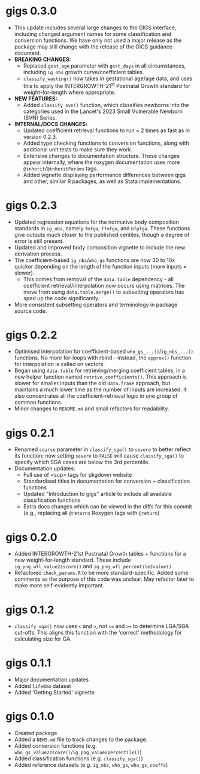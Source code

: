 # gigs 0.3.0
* This update includes several large changes to the GIGS interface, including
  changed argument names for some classification and conversion functions. We
  have only not used a major release as the package may still change with the 
  release of the GIGS guidance document.
* **BREAKING CHANGES:**
  * Replaced `gest_age` parameter with `gest_days` in all circumstances, 
    including `ig_nbs` growth curve/coefficient tables.
  * `classify_wasting()` now takes in gestational age/age data, and uses this to
    apply the INTERGROWTH-21<sup>st</sup> Postnatal Growth standard for 
    weight-for-length where appropriate.
* **NEW FEATURES:**
  * Added `classify_svn()` function, which classifies newborns into the 
    categories used in the Lancet's 2023 Small Vulnerable Newborn (SVN) Series.
* **INTERNAL/DOCS CHANGES:**
  * Updated coefficient retrieval functions to run ~ 2 times as fast as in 
    version 0.2.3. 
  * Added type checking functions to conversion functions, along with additional
    unit tests to make sure they work. 
  * Extensive changes to documentation structure. These changes appear 
    internally, where the roxygen documentation uses more 
    `@inherit`/`@inheritParams` tags. 
  * Added vignette displaying performance differences between gigs and other,
    similar R packages, as well as Stata implementations.

# gigs 0.2.3
* Updated regression equations for the normative body composition standards in 
  `ig_nbs`, namely `fmfga`, `ffmfga`, and `bfpfga`. These functions give outputs
  much closer to the published centiles, though a degree of error is still
  present.
* Updated and improved body composition vignette to include the new derivation 
  process.
* The coefficient-based `ig_nbs`/`who_gs` functions are now 30 to 10x quicker 
  depending on the length of the function inputs (more inputs = slower).
  * This comes from removal of the `data.table` dependency - all coefficient 
    retrieval/interpolation now occurs using matrices. The move from using 
    `data.table.merge()` to subsetting operators has sped up the code 
    significantly.
* More consistent subsetting operators and terminology in package source code.

# gigs 0.2.2

* Optimised interpolation for coefficient-based `who_gs_...()`/`ig_nbs_...()` 
  functions. No more for-loops with rbind - instead, the `approx()` function for
  interpolation is called on vectors.
* Began using `data.table` for retrieving/merging coefficient tables, in a new 
  helper function named `retrive_coefficients()`. This approach is slower for 
  smaller inputs than the old `data.frame` approach, but maintains a much lower
  time as the number of inputs are increased. It also concentrates all the 
  coefficient-retrieval logic in one group of common functions.
* Minor changes to `README.md` and small refactors for readability.

# gigs 0.2.1

* Renamed `coarse` parameter in `classify_sga()` to `severe` to better reflect 
  its function; now setting `severe` to `FALSE` will cause `classify_sga()` to
  specify which SGA cases are below the 3rd percentile.
* Documentation updates:
  * Full use of \<sup\> tags for pkgdown website
  * Standardised titles in documentation for conversion + classification 
    functions
  * Updated "Introduction to gigs" article to include all available 
    classification functions
  * Extra docs changes which can be viewed in the diffs for this commit (e.g.,
    replacing all `@returns` Roxygen tags with `@return`)

# gigs 0.2.0

* Added INTERGROWTH-21st Postnatal Growth tables + functions for a new 
  weight-for-length standard. These include `ig_png_wfl_value2zscore()` and 
  `ig_png_wfl_percentile2value()`.
* Refactored `check_params.R` to be more standard-specific. Added some comments
  as the purpose of this code was unclear. May refactor later to make more
  self-evidently important.

# gigs 0.1.2

* `classify_sga()` now uses `<` and `>`, not `<=` and `>=` to determine LGA/SGA
  cut-offs. This aligns this function with the 'correct' methodology for 
  calculating size for GA.

# gigs 0.1.1

* Major documentation updates
* Added `life6mo` dataset
* Added 'Getting Started' vignette

# gigs 0.1.0

* Created package
* Added a `NEWS.md` file to track changes to the package.
* Added conversion functions (e.g. `who_gs_value2zscore()`/`ig_png_value2percentile()`) 
* Added classification functions (e.g. `classify_sga()`)
* Added reference datasets (e.g. `ig_nbs`, `who_gs`, `who_gs_coeffs`)
